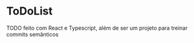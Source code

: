 # ToDoList
 TODO feito com React e Typescript, além de ser um projeto para treinar commits semânticos
